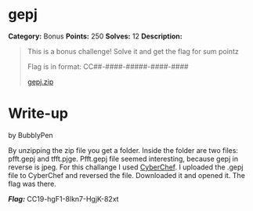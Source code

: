 # gepj
**Category:** Bonus
**Points:** 250
**Solves:** 12
**Description:**

>This is a bonus challenge! Solve it and get the flag for sum pointz
>
>Flag is in format: CC##-####-#####-####-####
>
>[gepj.zip](./gepj.zip)

# Write-up
by BubblyPen

By unzipping the zip file you get a folder. Inside the folder are two files: pfft.gepj and tfft.pjge. Pfft.gepj file seemed interesting, because gepj in reverse is jpeg. For this challange I used [CyberChef](https://gchq.github.io/CyberChef/). I uploaded the .gepj file to CyberChef and reversed the file. Downloaded it and opened it. The flag was there. 

***Flag:*** CC19-hgF1-8lkn7-HgjK-82xt
